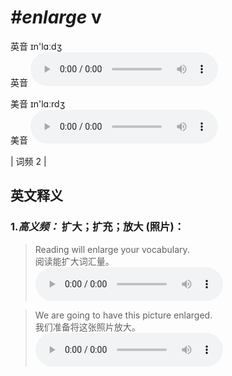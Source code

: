 # ***\#enlarge*** v
英音 ɪn'lɑːdʒ  
英音
<audio src="./media/enlarge-B.aac" controls="controls"></audio>

美音 ɪn'lɑːrdʒ  
美音
<audio src="./media/enlarge.aac" controls="controls"></audio>



| 词频 2 |  

英文释义
---
### 1.*高义频：* **扩大；扩充；放大 (照片)：**  

 > Reading will enlarge your vocabulary.   
 > 阅读能扩大词汇量。    
<audio src="./media/enlarge-1.aac" controls="controls"></audio>

 > We are going to have this picture enlarged.   
 > 我们准备将这张照片放大。    
<audio src="./media/enlarge-2.aac" controls="controls"></audio>


